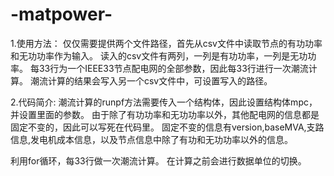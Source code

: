 # -matpower-
1.使用方法：
仅仅需要提供两个文件路径，首先从csv文件中读取节点的有功功率和无功功率作为输入。
读入的csv文件有两列，一列是有功功率，一列是无功功率。
每33行为一个IEEE33节点配电网的全部参数，因此每33行进行一次潮流计算。
潮流计算的结果会写入另一个csv文件中，可设置写入的路径。

2.代码简介:
潮流计算的runpf方法需要传入一个结构体，因此设置结构体mpc，并设置里面的参数。
由于除了有功功率和无功功率以外，其他配电网的信息都是固定不变的，因此可以写死在代码里。
固定不变的信息有version,baseMVA,支路信息,发电机成本信息，以及节点信息中除了有功和无功功率以外的信息。

利用for循环，每33行做一次潮流计算。
在计算之前会进行数据单位的切换。
